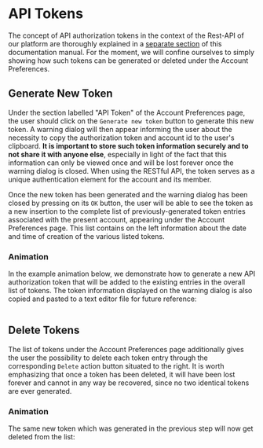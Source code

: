 # API Tokens

The concept of API authorization tokens in the context of the Rest-API of our platform are thoroughly explained in a [separate section](../../../rest-api/overview.md) of this documentation manual. For the moment, we will confine ourselves to simply showing how such tokens can be generated or deleted under the Account Preferences.

## Generate New Token

Under the section labelled "API Token" of the Account Preferences page, the user should click on the `Generate new token` button to generate this new token. A warning dialog will then appear informing the user about the necessity to copy the authorization token and account id to the user's clipboard. **It is important to store such token information securely and to not share it with anyone else**, especially in light of the fact that this information can only be viewed once and will be lost forever once the warning dialog is closed. When using the RESTful API, the token serves as a unique authentication element for the account and its member.

Once the new token has been generated and the warning dialog has been closed by pressing on its `OK` button, the user will be able to see the token as a new insertion to the complete list of previously-generated token entries associated with the present account, appearing under the  Account Preferences page. This list contains on the left information about the date and time of creation of the various listed tokens.

### Animation

In the example animation below, we demonstrate how to generate a new API authorization token that will be added to the existing entries in the overall list of tokens. The token information displayed on the warning dialog is also copied and pasted to a text editor file for future reference:

<img data-gifffer="/images/accounts/generate-token.gif" />

## Delete Tokens

The list of tokens under the  Account Preferences page additionally gives the user the possibility to delete each token entry through the corresponding `Delete` action button situated to the right.  It is worth emphasizing that once a token has been deleted, it will have been lost forever and cannot in any way be recovered, since no two identical tokens are ever generated.

### Animation

The same new token which was generated in the previous step will now get deleted from the list:

<img data-gifffer="/images/accounts/delete-token.gif" />
